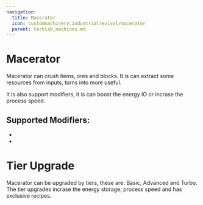 ```yaml
---
navigation:
  title: Macerator
  icon: custommachinery:industrialrevival/macerator
  parent: techlab_machines.md
---
```


# Macerator

<GameScene zoom="3">
  <ImportStructure src="../game_scenes/macerator.nbt" />
</GameScene>

Macerator can crush items, ores and blocks. It is can extract some resources from inputs, turns into more useful.

It is also support modifiers, it is can boost the energy IO or incrase the process speed.


## Supported Modifiers:

* <ItemLink id="kubejs:energy_modifier" />
* <ItemLink id="kubejs:speed_modifier" />

# Tier Upgrade

Macerator can be upgraded by tiers, these are: Basic, Advanced and Turbo. The tier upgrades incrase the energy storage, process speed and has exclusive recipes.
